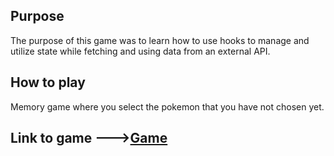 
## Purpose

The purpose of this game was to learn how to use hooks to manage and utilize state while fetching and using data from an external API.

## How to play

Memory game where you select the pokemon that you have not chosen yet.



## Link to game --->[Game](memorygame-1rv.pages.dev)